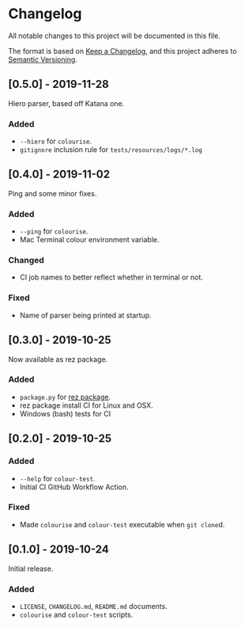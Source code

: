 # Changelog

All notable changes to this project will be documented in this file.

The format is based on [Keep a Changelog](https://keepachangelog.com), and
this project adheres to [Semantic Versioning](https://semver.org).


## [0.5.0] - 2019-11-28

Hiero parser, based off Katana one.

### Added

- `--hiero` for `colourise`.
- `gitignore` inclusion rule for `tests/resources/logs/*.log`

## [0.4.0] - 2019-11-02

Ping and some minor fixes.

### Added

- `--ping` for `colourise`.
- Mac Terminal colour environment variable.


### Changed

- CI job names to better reflect whether in terminal or not.


### Fixed

- Name of parser being printed at startup.


## [0.3.0] - 2019-10-25

Now available as rez package.

### Added

- `package.py` for [rez package](https://github.com/nerdvegas/rez).
- rez package install CI for Linux and OSX.
- Windows (bash) tests for CI


## [0.2.0] - 2019-10-25

### Added

- `--help` for `colour-test`.
- Initial CI GitHub Workflow Action.

### Fixed

- Made `colourise` and `colour-test` executable when `git clone`d.


## [0.1.0] - 2019-10-24

Initial release.

### Added

- `LICENSE`, `CHANGELOG.md`, `README.md` documents.
- `colourise` and `colour-test` scripts.

